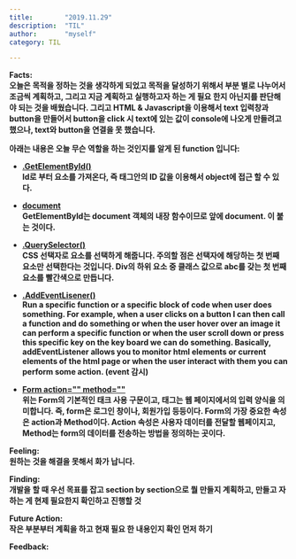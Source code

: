 ```yaml
---
title:        "2019.11.29"
description:  "TIL"
author:       "myself"
category: TIL

---
```


<strong>Facts:<strong><br> 
오늘은 목적을 정하는 것을 생각하게 되었고 목적을 달성하기 위해서 부분 별로 나누어서 조금씩 계획하고, 그리고 지금 계획하고 실행하고자 하는 게 필요 한지 아닌지를 판단해야 되는 것을 배웠습니다. 
그리고 HTML & Javascript을 이용해서 text 입력창과 button을 만들어서 button을 click 시 text에 있는 값이 console에 나오게 만들려고 했으나, text와 button을 연결을 못 했습니다. <br>

아래는 내용은 오늘 무슨 역할을 하는 것인지를 알게 된 function 입니다:

- [.GetElementById()](https://itpangpang.xyz/229)<br>
Id로 부터 요소를 가져온다, 즉 태그안의 ID 값을 이용해서 object에 접근 할 수 있다.

- [document](https://itpangpang.xyz/229p)<br>
GetElementById는 document 객체의 내장 함수이므로 앞에 document. 이 붙는 것이다.

- [.QuerySelector()](https://www.codingfactory.net/10410)<br>
CSS 선택자로 요소를 선택하게 해줍니다. 주의할 점은 선택자에 해당하는 첫 번째 요소만 선택한다는 것입니다. Div의 하위 요소 중 클래스 값으로 abc를 갖는 첫 번째 요소를 빨간색으로 만듭니다.

- [.AddEventLisener()](youtube.com/watch?v=jrI0WFCCLWY)<br>
Run a specific function or a specific block of code when user does something. For example, when a user clicks on a button I can then call a function and do something or when the user hover over an image it can perform a specific function or when the user scroll down or press this specific key on the key board we can do something. Basically, addEventListener allows you to monitor html elements or current elements of the html page or when the user interact with them you can perform some action. (event 감시)

- [Form action="" method=""](http://confluence.goldpitcher.co.kr/pages/viewpage.action?pageId=26378648)<br>
위는 Form의 기본적인 태크 사용 구문이고, 태그는 웹 페이지에서의 입력 양식을 의미합니다. 즉, form은 로그인 창이나, 회원가입 등등이다. Form의 가장 중요한 속성은 action과 Method이다. Action 속성은 사용자 데이터를 전달할 웹페이지고, Method는 form의 데이터를 전송하는 방법을 정의하는 곳이다.

<strong>Feeling:</strong><br> 
원하는 것을 해결을 못해서 화가 납니다.

<strong>Finding:</strong><br> 
개발을 할 때 우선 목표를 잡고 section by section으로 뭘 만들지 계획하고, 만들고 자 하는 게 현제 필요한지 확인하고 진행할 것

<strong>Future Action:</strong><br>
작은 부분부터 계획을 하고 현재 필요 한 내용인지 확인 먼저 하기

<strong>Feedback:</strong><br>

